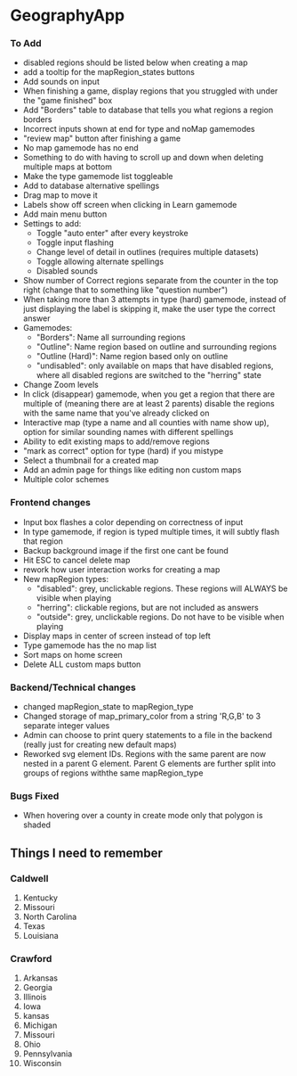 # GeographyApp

### To Add
- disabled regions should be listed below when creating a map
- add a tooltip for the mapRegion_states buttons
- Add sounds on input
- When finishing a game, display regions that you struggled with under the "game finished" box
- Add "Borders" table to database that tells you what regions a region borders
- Incorrect inputs shown at end for type and noMap gamemodes
- "review map" button after finishing a game
- No map gamemode has no end
- Something to do with having to scroll up and down when deleting multiple maps at bottom
- Make the type gamemode list toggleable
- Add to database alternative spellings
- Drag map to move it
- Labels show off screen when clicking in Learn gamemode
- Add main menu button
- Settings to add:
    - Toggle "auto enter" after every keystroke
    - Toggle input flashing
    - Change level of detail in outlines (requires multiple datasets)
    - Toggle allowing alternate spellings
    - Disabled sounds
- Show number of Correct regions separate from the counter in the top right (change that to something like "question number")
- When taking more than 3 attempts in type (hard) gamemode, instead of just displaying the label is skipping it, make the user type the correct answer
- Gamemodes:
    - "Borders": Name all surrounding regions
    - "Outline": Name region based on outline and surrounding regions
    - "Outline (Hard)": Name region based only on outline
    - "undisabled": only available on maps that have disabled regions, where all disabled regions are switched to the "herring" state
- Change Zoom levels
- In click (disappear) gamemode, when you get a region that there are multiple of (meaning there are at least 2 parents) disable the regions with the same name that you've already clicked on
- Interactive map (type a name and all counties with name show up), option for similar sounding names with different spellings
- Ability to edit existing maps to add/remove regions
- "mark as correct" option for type (hard) if you mistype
- Select a thumbnail for a created map
- Add an admin page for things like editing non custom maps
- Multiple color schemes

### Frontend changes
- Input box flashes a color depending on correctness of input
- In type gamemode, if region is typed multiple times, it will subtly flash that region
- Backup background image if the first one cant be found
- Hit ESC to cancel delete map
- rework how user interaction works for creating a map
- New mapRegion types:
    - "disabled": grey, unclickable regions. These regions will ALWAYS be visible when playing
    - "herring": clickable regions, but are not included as answers
    - "outside": grey, unclickable regions. Do not have to be visible when playing
- Display maps in center of screen instead of top left
- Type gamemode has the no map list
- Sort maps on home screen
- Delete ALL custom maps button

### Backend/Technical changes
- changed mapRegion_state to mapRegion_type
- Changed storage of map_primary_color from a string 'R,G,B' to 3 separate integer values
- Admin can choose to print query statements to a file in the backend (really just for creating new default maps)
- Reworked svg element IDs. Regions with the same parent are now nested in a parent G element. Parent G elements are further split into groups of regions withthe same mapRegion_type

### Bugs Fixed
- When hovering over a county in create mode only that polygon is shaded

## Things I need to remember

### Caldwell
1. Kentucky
2. Missouri
3. North Carolina
4. Texas
5. Louisiana

### Crawford
1. Arkansas
2. Georgia
3. Illinois
4. Iowa
5. kansas
6. Michigan
7. Missouri
9. Ohio
10. Pennsylvania
11. Wisconsin